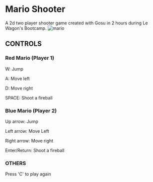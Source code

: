 # Mario Shooter
A 2d two player shooter game created with Gosu in 2 hours during Le Wagon's Bootcamp.
![mario](https://user-images.githubusercontent.com/8156002/28160064-9fe3bd2c-67f1-11e7-94b7-740bbe1ceb29.gif)


## CONTROLS
### Red Mario (Player 1)
W: Jump

A: Move left

D: Move right

SPACE: Shoot a fireball


### Blue Mario (Player 2)
Up arrow: Jump

Left arrow: Move Left

Right arrow: Move right

Enter/Return: Shoot a fireball 


### OTHERS
Press 'C' to play again


